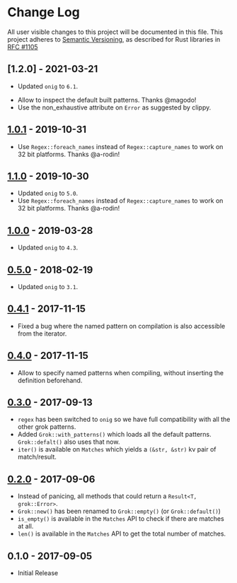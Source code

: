 # Change Log

All user visible changes to this project will be documented in this file.
This project adheres to [Semantic Versioning](http://semver.org/), as described
for Rust libraries in [RFC #1105](https://github.com/rust-lang/rfcs/blob/master/text/1105-api-evolution.md)

## [1.2.0] - 2021-03-21

 + Updated `onig` to `6.1`.
 * Allow to inspect the default built patterns. Thanks @magodo!
 * Use the non_exhaustive attribute on `Error` as suggested by clippy.

## [1.0.1] - 2019-10-31

 * Use `Regex::foreach_names` instead of `Regex::capture_names` to work on 32 bit platforms. Thanks @a-rodin! 

## [1.1.0] - 2019-10-30

 * Updated `onig` to `5.0`.
 * Use `Regex::foreach_names` instead of `Regex::capture_names` to work on 32 bit platforms. Thanks @a-rodin! 

## [1.0.0] - 2019-03-28

 * Updated `onig` to `4.3`.

## [0.5.0] - 2018-02-19

 * Updated `onig` to `3.1`.

## [0.4.1] - 2017-11-15

 * Fixed a bug where the named pattern on compilation is also accessible from the iterator.

## [0.4.0] - 2017-11-15

 * Allow to specify named patterns when compiling, without inserting the definition beforehand.

## [0.3.0] - 2017-09-13

 * `regex` has been switched to `onig` so we have full compatibility with all the other grok patterns.
 * Added `Grok::with_patterns()` which loads all the default patterns. `Grok::defalt()` also uses that now.
 * `iter()` is available on `Matches` which yields a `(&str, &str)` kv pair of match/result.

## [0.2.0] - 2017-09-06

 * Instead of panicing, all methods that could return a `Result<T, grok::Error>`.
 * `Grok::new()` has been renamed to `Grok::empty()` (or `Grok::default()`)
 * `is_empty()` is available in the `Matches` API to check if there are matches at all.
 * `len()` is available in the `Matches` API to get the total number of matches.

## 0.1.0 - 2017-09-05

 * Initial Release

[1.0.1]: https://github.com/daschl/grok/compare/v1.0.0...v1.0.1
[1.1.0]: https://github.com/daschl/grok/compare/v1.0.0...v1.1.0
[1.0.0]: https://github.com/daschl/grok/compare/v0.5.0...v1.0.0
[0.5.0]: https://github.com/daschl/grok/compare/v0.4.1...v0.5.0
[0.4.1]: https://github.com/daschl/grok/compare/v0.4.0...v0.4.1
[0.4.0]: https://github.com/daschl/grok/compare/v0.3.0...v0.4.0
[0.3.0]: https://github.com/daschl/grok/compare/v0.2.0...v0.3.0
[0.2.0]: https://github.com/daschl/grok/compare/v0.1.0...v0.2.0